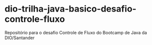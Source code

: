 # dio-trilha-java-basico-desafio-controle-fluxo
Repositório para o desafio Controle de Fluxo do Bootcamp de Java da DIO/Santander
